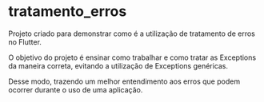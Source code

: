 # tratamento_erros

Projeto criado para demonstrar como é a utilização de tratamento de erros no Flutter.

O objetivo do projeto é ensinar como trabalhar e como tratar as Exceptions da maneira correta, evitando a utilização de Exceptions genéricas.

Desse modo, trazendo um melhor entendimento aos erros que podem ocorrer durante o uso de uma aplicação.

